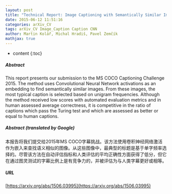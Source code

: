```yaml
---
layout: post
title: "Technical Report: Image Captioning with Semantically Similar Images"
date: 2015-06-12 11:51:16
categories: arXiv_CV
tags: arXiv_CV Image_Caption Caption CNN
author: Martin Kolář, Michal Hradiš, Pavel Zemčík
mathjax: true
---
```


* content
{:toc}

##### Abstract
This report presents our submission to the MS COCO Captioning Challenge 2015. The method uses Convolutional Neural Network activations as an embedding to find semantically similar images. From these images, the most typical caption is selected based on unigram frequencies. Although the method received low scores with automated evaluation metrics and in human assessed average correctness, it is competitive in the ratio of captions which pass the Turing test and which are assessed as better or equal to human captions.

##### Abstract (translated by Google)
本报告将我们提交给2015年MS COCO字幕挑战。该方法使用卷积神经网络激活作为嵌入来查找语义相似的图像。从这些图像中，最典型的标题是基于单字频率选择的。尽管该方法在自动评估指标和人类评估的平均正确性方面获得了低分，但它在通过图灵测试的字幕比例上是有竞争力的，并被评估为与人类字幕更好或相等。

##### URL
[https://arxiv.org/abs/1506.03995](https://arxiv.org/abs/1506.03995)

